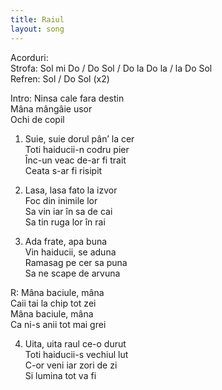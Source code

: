 ```yaml
---
title: Raiul
layout: song
---
```


Acorduri:  
Strofa: Sol mi Do / Do Sol / Do la Do la / la Do Sol  
Refren: Sol / Do Sol (x2)  


Intro: Ninsa cale fara destin   
Mâna mângâie usor   
Ochi de copil   


1. Suie, suie dorul pân’ la cer   
Toti haiducii-n codru pier   
Înc-un veac de-ar fi trait  
Ceata s-ar fi risipit  


2. Lasa, lasa fato la izvor  
Foc din inimile lor  
Sa vin iar în sa de cai  
Sa tin ruga lor în rai  


3. Ada frate, apa buna  
Vin haiducii, se aduna  
Ramasag pe cer sa puna  
Sa ne scape de arvuna  


R: Mâna baciule, mâna  
Caii tai la chip tot zei  
Mâna baciule, mâna  
Ca ni-s anii tot mai grei  


4. Uita, uita raul ce-o durut  
Toti haiducii-s vechiul lut  
C-or veni iar zori de zi  
Si lumina tot va fi  
